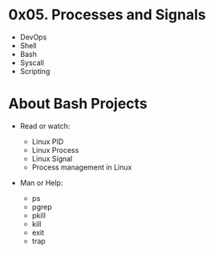 # 0x05. Processes and Signals
* DevOps
* Shell
* Bash
* Syscall
* Scripting

# About Bash Projects

* Read or watch:
	* Linux PID
	* Linux Process
	* Linux Signal
	* Process management in Linux

* Man or Help:
	* ps
	* pgrep
	* pkill
	* kill
	* exit
	* trap


